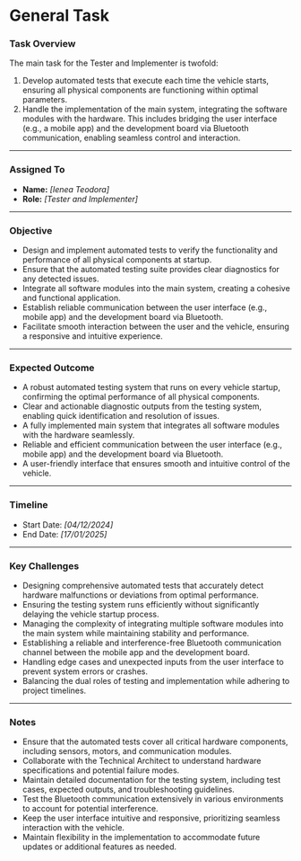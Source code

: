 # **General Task**

### **Task Overview**

The main task for the Tester and Implementer is twofold:  

1. Develop automated tests that execute each time the vehicle starts, ensuring all physical components are functioning within optimal parameters.  
2. Handle the implementation of the main system, integrating the software modules with the hardware. This includes bridging the user interface (e.g., a mobile app) and the development board via Bluetooth communication, enabling seamless control and interaction.  

---

### **Assigned To**  

- **Name:** _[Ienea Teodora]_  
- **Role:** _[Tester and Implementer]_  

---

### **Objective**

- Design and implement automated tests to verify the functionality and performance of all physical components at startup.  
- Ensure that the automated testing suite provides clear diagnostics for any detected issues.  
- Integrate all software modules into the main system, creating a cohesive and functional application.  
- Establish reliable communication between the user interface (e.g., mobile app) and the development board via Bluetooth.  
- Facilitate smooth interaction between the user and the vehicle, ensuring a responsive and intuitive experience.  

---

### **Expected Outcome**

- A robust automated testing system that runs on every vehicle startup, confirming the optimal performance of all physical components.  
- Clear and actionable diagnostic outputs from the testing system, enabling quick identification and resolution of issues.  
- A fully implemented main system that integrates all software modules with the hardware seamlessly.  
- Reliable and efficient communication between the user interface (e.g., mobile app) and the development board via Bluetooth.  
- A user-friendly interface that ensures smooth and intuitive control of the vehicle.  

---

### **Timeline**  

- Start Date: _[04/12/2024]_  
- End Date: _[17/01/2025]_  

---

### **Key Challenges**

- Designing comprehensive automated tests that accurately detect hardware malfunctions or deviations from optimal performance.  
- Ensuring the testing system runs efficiently without significantly delaying the vehicle startup process.  
- Managing the complexity of integrating multiple software modules into the main system while maintaining stability and performance.  
- Establishing a reliable and interference-free Bluetooth communication channel between the mobile app and the development board.  
- Handling edge cases and unexpected inputs from the user interface to prevent system errors or crashes.  
- Balancing the dual roles of testing and implementation while adhering to project timelines.  

---

### **Notes**

- Ensure that the automated tests cover all critical hardware components, including sensors, motors, and communication modules.  
- Collaborate with the Technical Architect to understand hardware specifications and potential failure modes.  
- Maintain detailed documentation for the testing system, including test cases, expected outputs, and troubleshooting guidelines.  
- Test the Bluetooth communication extensively in various environments to account for potential interference.  
- Keep the user interface intuitive and responsive, prioritizing seamless interaction with the vehicle.  
- Maintain flexibility in the implementation to accommodate future updates or additional features as needed.  